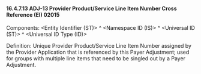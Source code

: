 #### 16.4.7.13 ADJ-13 Provider Product/Service Line Item Number Cross Reference (EI) 02015

Components: &lt;Entity Identifier (ST)> ^ &lt;Namespace ID (IS)> ^ &lt;Universal ID (ST)> ^ &lt;Universal ID Type (ID)>

Definition: Unique Provider Product/Service Line Item Number assigned by the Provider Application that is referenced by this Payer Adjustment; used for groups with multiple line items that need to be singled out by a Payer Adjustment.
